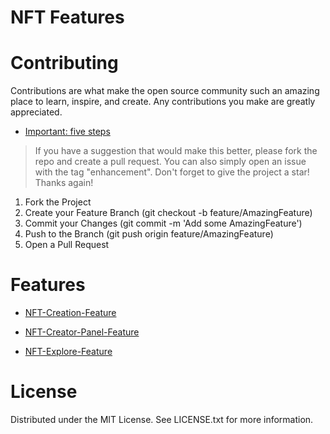 # NFT Features

# Contributing
Contributions are what make the open source community such an amazing place to learn, inspire, and create. Any contributions you make are greatly appreciated.

- [Important: five steps](https://aramis-tech.github.io/career/Career/)

> If you have a suggestion that would make this better, please fork the repo and create a pull request. You can also simply open an issue with the tag "enhancement". Don't forget to give the project a star! Thanks again!

1.  Fork the Project
2.  Create your Feature Branch (git checkout -b feature/AmazingFeature)
3.  Commit your Changes (git commit -m 'Add some AmazingFeature')
4.  Push to the Branch (git push origin feature/AmazingFeature)
5.  Open a Pull Request

# Features

- [NFT-Creation-Feature](https://github.com/armanriazi/nft-music-backlog-raw/blob/main/NFT-Creation-Feature.md)

- [NFT-Creator-Panel-Feature](https://github.com/armanriazi/nft-music-backlog-raw/blob/main/NFT-Creator-Panel-Feature.md)

- [NFT-Explore-Feature](https://github.com/armanriazi/nft-music-backlog-raw/blob/main/NFT-Explore-Feature.md)

# License
Distributed under the MIT License. See LICENSE.txt for more information.
